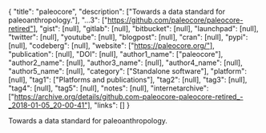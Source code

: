 {
  "title": "paleocore",
  "description": ["Towards a data standard for paleoanthropology."],
  "...3": ["https://github.com/paleocore/paleocore-retired"],
  "gist": [null],
  "gitlab": [null],
  "bitbucket": [null],
  "launchpad": [null],
  "twitter": [null],
  "youtube": [null],
  "blogpost": [null],
  "cran": [null],
  "pypi": [null],
  "codeberg": [null],
  "website": ["https://paleocore.org/"],
  "publication": [null],
  "DOI": [null],
  "author1_name": ["paleocore"],
  "author2_name": [null],
  "author3_name": [null],
  "author4_name": [null],
  "author5_name": [null],
  "category": ["Standalone software"],
  "platform": [null],
  "tag1": ["Platforms and publications"],
  "tag2": [null],
  "tag3": [null],
  "tag4": [null],
  "tag5": [null],
  "notes": [null],
  "internetarchive": ["https://archive.org/details/github.com-paleocore-paleocore-retired_-_2018-01-05_20-00-41"],
  "links": []
}

<!-- Generated by csv2md.R – do not edit by hand -->

Towards a data standard for paleoanthropology.